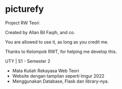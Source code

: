 # picturefy
Project RW Teori

Created by Allan Bil Faqih, and co.

You are allowed to use it, as long as you credit me.

Thanks to Kelompok RWT, for helping me develop this.


UTY | S1 - Semester 2 
- Mata Kuliah Rekayasa Web Teori 
- Website dengan tampilan seperti Imgur 2022
- Menggunakan Database, Flask dan library-nya.
